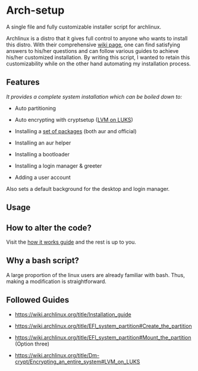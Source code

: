 # Arch-setup

A single file and fully customizable installer script for archlinux.

Archlinux is a distro that it gives full control to anyone who wants to install this distro. With their comprehensive [wiki page](https://wiki.archlinux.org/), one can find satisfying answers to his/her questions and can follow various guides to achieve his/her customized installation. By writing this script, I wanted to retain this customizability while on the other hand automating my installation process.

## Features

*It provides a complete system installation which can be boiled down to:*

- Auto partitioning

- Auto encrypting with cryptsetup ([LVM on LUKS](https://wiki.archlinux.org/title/Dm-crypt/Encrypting_an_entire_system#LVM_on_LUKS))

- Installing a [set of packages](#Link_to_packages) (both aur and official)

- Installing an aur helper

- Installing a bootloader

- Installing a login manager & greeter

- Adding a user account

Also sets a default background for the desktop and login manager.

## Usage

## How to alter the code?

Visit the [how it works guide](#Link_to_how_it_works) and the rest is up to you.

## Why a bash script?

A large proportion of the linux users are already familiar with bash. Thus, making a modification is straightforward.

## Followed Guides

- <https://wiki.archlinux.org/title/Installation_guide>

- <https://wiki.archlinux.org/title/EFI_system_partition#Create_the_partition>

- <https://wiki.archlinux.org/title/EFI_system_partition#Mount_the_partition> (Option three)

- <https://wiki.archlinux.org/title/Dm-crypt/Encrypting_an_entire_system#LVM_on_LUKS>
